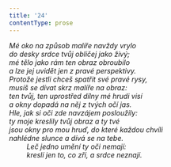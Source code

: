 ```yaml
---
title: '24'
contentType: prose
---
```


_Mé oko na způsob malíře navždy vrylo  
do desky srdce tvůj obličej jako živý;  
mé tělo jako rám ten obraz obroubilo  
a lze jej uvidět jen z pravé perspektivy.  
Protože jestli chceš spatřit své pravé rysy,  
musíš se dívat skrz malíře na obraz:  
ten tvůj, ten uprostřed dílny mé hrudi visí  
a okny dopadá na něj z tvých očí jas.  
Hle, jak si oči zde navzájem posloužily:  
ty moje kreslily tvůj obraz a ty tvé  
jsou okny pro mou hruď, do které každou chvíli  
nahlédne slunce a dívá se na tebe.  
         Leč jedno umění ty oči nemají:  
         kreslí jen to, co zří, a srdce neznají._
